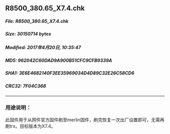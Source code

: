 ## R8500_380.65_X7.4.chk
##### File: R8500_380.65_X7.4.chk
##### Size: 30150714 bytes
##### Modified: 2017年4月20日, 10:35:47
##### MD5: 962042C60DAD9A900B51CFC9CFB9339A
##### SHA1: 3E6E4682140F3EE35969034D4D89C32E26C58CD6
##### CRC32: 7F04C368
* * *
### 用途说明：
此固件用于从网件官方固件刷至merlin固件，刷完恢复一次出厂设置即可，无需再刷trx。目标版本为X7.4。